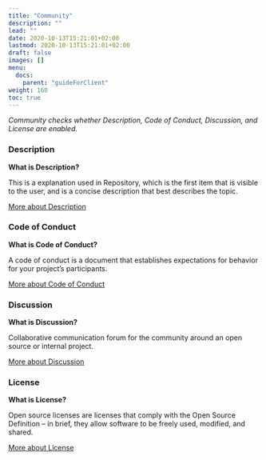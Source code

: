 ```yaml
---
title: "Community"
description: ""
lead: ""
date: 2020-10-13T15:21:01+02:00
lastmod: 2020-10-13T15:21:01+02:00
draft: false
images: []
menu:
  docs:
    parent: "guideForClient"
weight: 160
toc: true
---
```


_Community checks whether Description, Code of Conduct, Discussion, and License are enabled._

### Description

**What is Description?**

This is a explanation used in Repository, which is the first item that is visible to the user, and is a concise description that best describes the topic.

[More about Description](https://docs.github.com/en/repositories/creating-and-managing-repositories/creating-a-new-repository)

### Code of Conduct

**What is Code of Conduct?**

A code of conduct is a document that establishes expectations for behavior for your project’s participants.

[More about Code of Conduct](https://docs.github.com/en/communities/setting-up-your-project-for-healthy-contributions/adding-a-code-of-conduct-to-your-project)

### Discussion

**What is Discussion?**

Collaborative communication forum for the community around an open source or internal project.

[More about Discussion](https://docs.github.com/en/discussions/quickstart)

### License

**What is License?**

Open source licenses are licenses that comply with the Open Source Definition – in brief, they allow software to be freely used, modified, and shared.

[More about License](https://docs.github.com/en/communities/setting-up-your-project-for-healthy-contributions/adding-a-license-to-a-repository)
